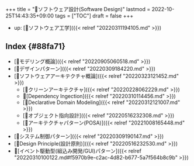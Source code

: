 +++
title = "📝ソフトウェア設計(Software Design)"
lastmod = 2022-10-25T14:43:35+09:00
tags = ["TOC"]
draft = false
+++

-   up: [📁ソフトウェア工学]({{< relref "20220311194105.md" >}})


## Index {#88fa71}

-   [📝モデリング概論]({{< relref "20220905060518.md" >}})
-   [📝デザインパターン]({{< relref "20220309184220.md" >}})
-   [📝ソフトウェアアーキテクチャ概論]({{< relref "20220323121452.md" >}})
    -   [📝クリーンアーキテクチャ]({{< relref "20220228062229.md" >}})
    -   📝[Dependency Ingection]({{< relref "20220310114456.md" >}})
    -   [📝Declarative Domain Modeling]({{< relref "20220312121007.md" >}})
    -   [📝オブジェクト指向設計]({{< relref "20220516232308.md" >}})
    -   [📝アーキテクチャパターン(POSA)]({{< relref "20221008165448.md" >}})
-   [📝システム制御パターン]({{< relref "20220309190147.md" >}})
-   [📝Design Principle(設計原則)]({{< relref "20220516232530.md" >}})
-   📝[イベント駆動型(組込み開発/GUI)パターン]({{< relref "20220310100122.md#f5970b9e-c2ac-4d82-b677-5a7f564b8c9b" >}})
